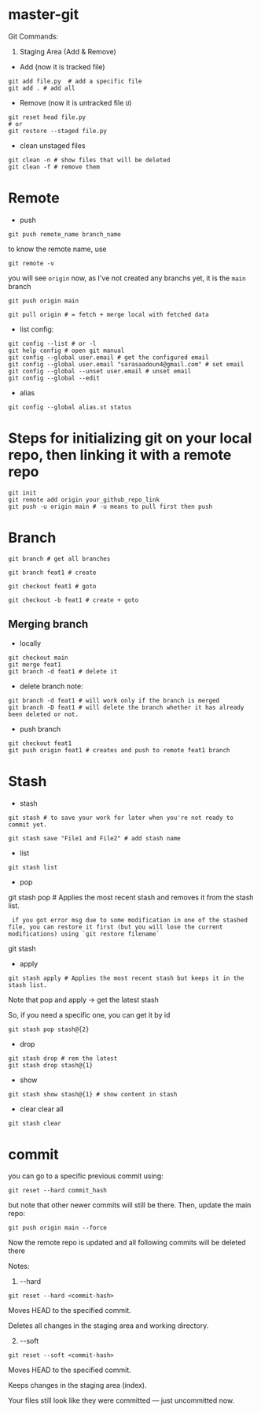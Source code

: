 # master-git

Git Commands:

1. Staging Area (Add & Remove)
- Add (now it is tracked file)

``` 
git add file.py  # add a specific file
git add . # add all
```

- Remove (now it is untracked file `U`)

```
git reset head file.py 
# or
git restore --staged file.py
```

- clean unstaged files
```
git clean -n # show files that will be deleted
git clean -f # remove them
```

# Remote
- push
```
git push remote_name branch_name
```
to know the remote name, use
```
git remote -v
```
you will see `origin`
now, as I've not created any branchs yet, it is the `main` branch 
```
git push origin main
```


```
git pull origin # = fetch + merge local with fetched data
```

- list config:
```
git config --list # or -l
git help config # open git manual
git config --global user.email # get the configured email
git config --global user.email "sarasaadoun4@gmail.com" # set email
git config --global --unset user.email # unset email
git config --global --edit

```
- alias
```
git config --global alias.st status
```
# Steps for initializing git on your local repo, then linking it with a remote repo
```
git init
git remote add origin your_github_repo_link
git push -u origin main # -u means to pull first then push
```

# Branch
```
git branch # get all branches

git branch feat1 # create

git checkout feat1 # goto

git checkout -b feat1 # create + goto
```

## Merging branch
- locally 
```
git checkout main
git merge feat1
git branch -d feat1 # delete it
```

- delete branch note:
```
git branch -d feat1 # will work only if the branch is merged
git branch -D feat1 # will delete the branch whether it has already been deleted or not.
```

- push branch
```
git checkout feat1
git push origin feat1 # creates and push to remote feat1 branch 
```

# Stash
- stash
```
git stash # to save your work for later when you're not ready to commit yet.

git stash save "File1 and File2" # add stash name
```
- list
```
git stash list
```

- pop

git stash pop # Applies the most recent stash and removes it from the stash list.
```
 if you got error msg due to some modification in one of the stashed file, you can restore it first (but you will lose the current modifications) using `git restore filename`

```
 git stash 
- apply
```
git stash apply # Applies the most recent stash but keeps it in the stash list.
```


Note that pop and apply -> get the latest stash 

So, if you need a specific one, you can get it by id

```
git stash pop stash@{2}
```


- drop
```
git stash drop # rem the latest
git stash drop stash@{1}
```

- show
```
git stash show stash@{1} # show content in stash
```

- clear
clear all 
```
git stash clear
```

# commit
you can go to a specific previous commit using:
```
git reset --hard commit_hash 
```
but note that other newer commits will still be there.
Then, update the main repo:
```
git push origin main --force
```
Now the remote repo is updated and all following commits will be deleted there



Notes:

1. --hard
```
git reset --hard <commit-hash>
```
Moves HEAD to the specified commit.

Deletes all changes in the staging area and working directory.

2. --soft

```
git reset --soft <commit-hash>
```
Moves HEAD to the specified commit.

Keeps changes in the staging area (index).

Your files still look like they were committed — just uncommitted now.